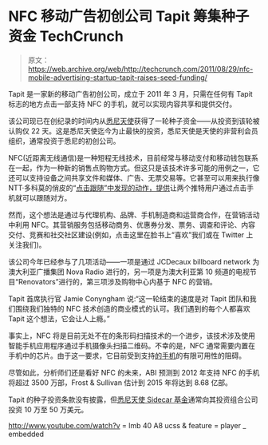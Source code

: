 # NFC 移动广告初创公司 Tapit 筹集种子资金 TechCrunch

> 原文：<https://web.archive.org/web/http://techcrunch.com/2011/08/29/nfc-mobile-advertising-startup-tapit-raises-seed-funding/>

Tapit 是一家新的移动广告初创公司，成立于 2011 年 3 月，只需在任何有 Tapit 标志的地方点击一部支持 NFC 的手机，就可以实现内容共享和提供交付。

该公司现已在创纪录的时间内从[悉尼天使](https://web.archive.org/web/20230204235840/http://www.sydneyangels.net.au/)获得了一轮种子资金——从投资到该轮被认购仅 22 天。这是悉尼天使迄今为止最快的投资，悉尼天使是天使的非营利会员组织，通常投资于悉尼的初创公司。

NFC(近距离无线通信)是一种短程无线技术，目前经常与移动支付和移动钱包联系在一起，作为一种新的销售点购物方式。但这只是该技术许多可能的用例之一，它还可以支持设备之间共享文件和媒体、广告、无票交易等。它甚至可以用来执行像 NTT·多科莫的俏皮的“[点击跟随”中发现的动作，提供](https://web.archive.org/web/20230204235840/http://www.fiercemobilecontent.com/press-releases/docomo-develop-new-services-working-twitter)让两个推特用户通过点击手机就可以跟随对方。

然而，这个想法是通过与代理机构、品牌、手机制造商和运营商合作，在营销活动中利用 NFC。其营销服务包括移动商务、优惠券分发、票务、调查和评论、内容交付、竞赛和社交社区建设(例如，点击这里在脸书上“喜欢”我们或在 Twitter 上关注我们)。

该公司今年已经参与了几项活动——一项是通过 JCDecaux billboard network 为澳大利亚广播集团 Nova Radio 进行的，另一项是为澳大利亚第 10 频道的电视节目“Renovators”进行的，第三项涉及购物中心内基于 NFC 的营销。

Tapit 首席执行官 Jamie Conyngham 说:“这一轮结束的速度是对 Tapit 团队和我们围绕我们独特的 NFC 技术创造的商业模式的认可。我们遇到的每个人都喜欢 Tapit 这个想法，它会让人上瘾。”

事实上，NFC 将是目前无处不在的条形码扫描技术的一个进步，该技术涉及使用智能手机应用程序通过手机摄像头扫描二维码。不幸的是，NFC 通常需要内置在手机中的芯片。由于这一要求，它目前受到支持[的手机](https://web.archive.org/web/20230204235840/http://www.tapit.com.au/page/Frequently_Asked_Questions#whatIsNfc)的有限可用性的阻碍。

尽管如此，分析师们还是看好 NFC 的未来，ABI 预测到 2012 年支持 NFC 的手机将超过 3500 万部，Frost & Sullivan 估计到 2015 年将达到 8.68 亿部。

Tapit 的种子投资条款没有披露，但[悉尼天使 Sidecar 基金](https://web.archive.org/web/20230204235840/http://www.sydneyangels.net.au/sydney-angels-launches-australias-first-sidecar-fund)通常向其投资组合公司投资 10 万至 50 万美元。

http://www.youtube.com/watch?v = lmb 40 A8 ucss & feature = player _ embedded